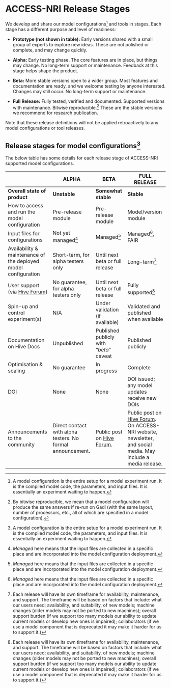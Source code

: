 <link rel="stylesheet" href="/css/release-table.css">

[Hive Forum]: https://forum.access-hive.org.au
# ACCESS-NRI Release Stages

We develop and share our model configurations[^1] and tools in stages. Each stage has a different purpose and level of readiness: 
<!-- color text like table -->
- **Prototype (not shown in table):**  Early versions shared with a small group of experts to explore new ideas. These are not polished or complete, and may change quickly. 

- <span style="color:rgb(var(--danger-color))"><b>Alpha:</b></span> Early testing phase. The core features are in place, but things may change. No long-term support or maintenance. Feedback at this stage helps shape the product.

- <span style="color:rgb(var(--warning-color))"><b>Beta:</b></span> More stable versions open to a wider group. Most features and documentation are ready, and we welcome testing by anyone interested. Changes may still occur. No long-term support or maintenance.

- <span style="color:rgb(var(--success-color))"><b>Full Release:</b></span> Fully tested, verified and documented. Supported versions with maintenance. Bitwise reproducible.[^2] These are the stable versions we recommend for research publication. 

Note that these release definitions will not be applied retroactively to any model configurations or tool releases. 

## Release stages for model configurations[^1]
The below table has some details for each release stage of ACCESS-NRI supported model configurations.

<!-- <div class="release-table" markdown="1"> -->

|   | ALPHA | BETA | FULL RELEASE |
|---| ----- | ---- | ------- |
|**Overall state of product**|**Unstable**|**Somewhat stable**|**Stable**|
|How to access and run the model configuration| Pre-release module | Pre-release module | Model/version module|
|Input files for configurations | Not yet managed[^3] | Managed[^3] | Managed[^3], FAIR |
|Availability & maintenance of the deployed model configuration | Short-term, for alpha testers only | Until next beta or full release | Long-term[^4] |
|User support (via [Hive Forum]) |No guarantee, for alpha testers only |Until next beta or full release |Fully supported[^4]|
|Spin-up and control experiment(s) |N/A |Under validation (if available) |Validated and published when available |
|Documentation on Hive Docs |Unpublished |Published publicly with “*beta*” caveat |Published publicly|
|Optimisation & scaling |No guarantee |In progress |Complete |
|DOI |None |None |DOI issued; any model updates receive new DOIs |
|Announcements to the community |Direct contact with alpha testers. No formal announcement. |Public post on [Hive Forum]. |Public post on [Hive Forum]. On ACCESS-NRI website, newsletter, and social media. May include a media release.|
<!-- </div> -->

[^1]: A model configuration is the entire setup for a model experiment run. It is the compiled model code, the parameters, and input files. It is essentially an experiment waiting to happen. 
[^2]: By bitwise reproducible, we mean that a model configuration will produce the same answers if re-run on Gadi (with the same layout, number of processors, etc., all of which are specified in a model configuration). 
[^3]: *Managed* here means that the input files are collected in a specific place and are incorporated into the model configuration deployment.

[^4]: Each release will have its own timeframe for availability, maintenance, and support. The timeframe will be based on factors that include: what our users need; availability, and suitability, of new models; machine changes (older models may not be ported to new machines); overall support burden (if we support too many models our ability to update current models or develop new ones is impaired); collaborators (if we use a model component that is deprecated it may make it harder for us to support it.)
 <!-- make footnote without dot points -->
